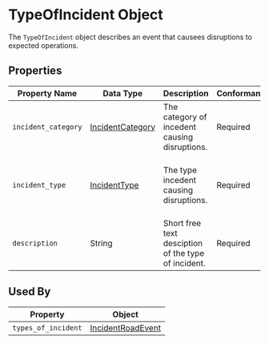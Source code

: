 # TypeOfIncident Object
The `TypeOfIncident` object describes an event that causees disruptions to expected operations.

## Properties
Property Name | Data Type | Description | Conformance | Notes
--- | --- | --- | --- | ---
`incident_category` | [IncidentCategory](/spec-content/enumerated-types/IncidentCategory.md) | The category of incedent causing disruptions. | Required | 
`incident_type` | [IncidentType](/spec-content/enumerated-types/IncidentType.md) | The type incedent causing disruptions. | Required | IncidentType must be within the category of the catetory indicated with `incident_category`.
`description` | String | Short free text desciption of the type of incident. | Required | 

## Used By
Property | Object
--- | ---
`types_of_incident` | [IncidentRoadEvent](/spec-content/objects/IncidentRoadEvent.md)
